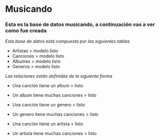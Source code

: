 # Musicando

### Esta es la base de datos musicando, a continuación vas a ver como fue creada
_Esta base de datos está compuesta por las siguientes tablas_
- Artistas > modelo listo
- Canciones > modelo listo
- Albumes > modelo listo
- Generos > modelo listo

_Las relaciones están definidas de la siguiente forma_
- Una canción tiene un album > listo
- Un album tiene muchas canciones > listo

- Una canción tiene un genero > listo
- Un genero tiene muchas canciones > listo

- Una canción tiene un artista > listo
- Un artista tiene muchas canciones > listo

